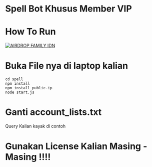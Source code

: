 # Spell Bot Khusus Member VIP

# How To Run
[![AIRDROP FAMILY IDN](https://github.com/AirDropFamilyIDN/BOT-Ocean/blob/main/downlaod.png)](https://github.com/AirDropFamilyIDN/BOT-Ocean/blob/main/downlaod.png)

# Buka File nya di laptop kalian
```
cd spell
npm install
npm install public-ip
node start.js
```
# Ganti account_lists.txt 
Query Kalian kayak di contoh

# Gunakan License Kalian Masing - Masing !!!!

